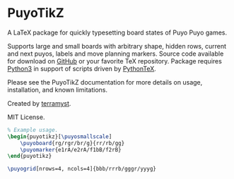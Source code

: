 # PuyoTikZ

A LaTeX package for quickly typesetting board states of Puyo Puyo games.

Supports large and small boards with arbitrary shape, hidden rows, current and next puyos, labels and move planning markers. Source code available for download on [GitHub](https://github.com/amosborne/puyotikz) or your favorite TeX repository. Package requires [Python3](https://www.python.org/) in support of scripts driven by [PythonTeX](https://github.com/gpoore/pythontex).

Please see the PuyoTikZ documentation for more details on usage, installation, and known limitations.

Created by [terramyst](https://twitter.com/terramyst1).

MIT License.

```tex
% Example usage.
\begin{puyotikz}[\puyosmallscale]
    \puyoboard{rg/rgr/br/g}{rr/rb/gg}
    \puyomarker{e1rA/e2rA/f1bB/f2rB}
\end{puyotikz}

\puyogrid[nrows=4, ncols=4]{bbb/rrrb/gggr/yyyg}
```
